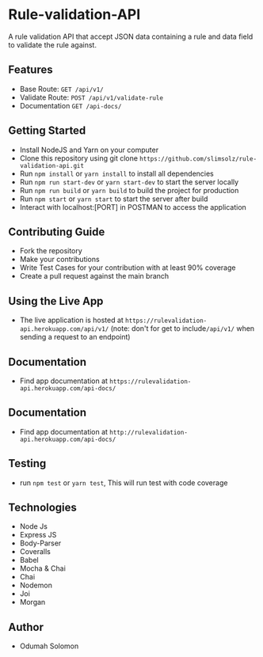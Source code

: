 # Rule-validation-API

A rule validation API that accept JSON data containing a rule and data field to validate the rule against.

## Features

- Base Route: `GET /api/v1/`
- Validate Route: `POST /api/v1/validate-rule`
- Documentation `GET /api-docs/`

## Getting Started

- Install NodeJS and Yarn on your computer
- Clone this repository using git clone `https://github.com/slimsolz/rule-validation-api.git`
- Run `npm install` or `yarn install` to install all dependencies
- Run `npm run start-dev` or `yarn start-dev` to start the server locally
- Run `npm run build` or `yarn build` to build the project for production
- Run `npm start` or `yarn start` to start the server after build
- Interact with localhost:[PORT] in POSTMAN to access the application

## Contributing Guide

- Fork the repository
- Make your contributions
- Write Test Cases for your contribution with at least 90% coverage
- Create a pull request against the main branch

## Using the Live App

- The live application is hosted at `https://rulevalidation-api.herokuapp.com/api/v1/` (note: don't for get to include`/api/v1/` when sending a request to an endpoint)

## Documentation

- Find app documentation at `https://rulevalidation-api.herokuapp.com/api-docs/`

## Documentation

- Find app documentation at `http://rulevalidation-api.herokuapp.com/api-docs/`

## Testing

- run `npm test` or `yarn test`, This will run test with code coverage

## Technologies

- Node Js
- Express JS
- Body-Parser
- Coveralls
- Babel
- Mocha & Chai
- Chai
- Nodemon
- Joi
- Morgan

## Author

- Odumah Solomon
